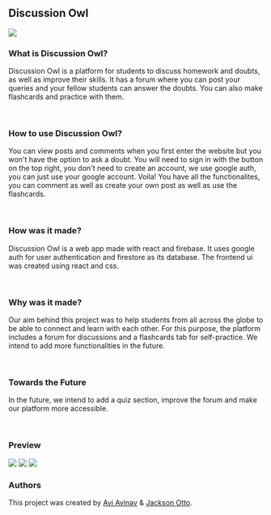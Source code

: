## Discussion Owl

<img src="https://cdn.discordapp.com/attachments/854048433093214270/858697201886560266/2021-06-27.png">

<br/>

### What is Discussion Owl?

<p>Discussion Owl is a platform for students to discuss homework and doubts, as well as improve their skills. It has a forum where you can post your queries and your fellow students can answer the doubts. You can also make flashcards and practice with them.</p>

<br/>

### How to use Discussion Owl?

<p>You can view posts and comments when you first enter the website but you won't have the option to ask a doubt. You will need to sign in with the button on the top right, you don't need to create an account, we use google auth, you can just use your google account. Voila! You have all the functionalites, you can comment as well as create your own post as well as use the flashcards.</p>

<br/>

### How was it made?

<p>Discussion Owl is a web app made with react and firebase. It uses google auth for user authentication and firestore as its database. The frontend ui was created using react and css.</p>

<br/>

### Why was it made?

<p>Our aim behind this project was to help students from all across the globe to be able to connect and learn with each other. For this purpose, the platform includes a forum for discussions and a flashcards tab for self-practice. We intend to add more functionalities in the future.</p>

<br/>

### Towards the Future

<p>In the future, we intend to add a quiz section, improve the forum and make our platform more accessible.</p>

<br/>

### Preview

<img src="https://cdn.discordapp.com/attachments/854048433093214270/858697201886560266/2021-06-27.png">

<img src="https://media.discordapp.net/attachments/854048433093214270/858697179450703892/2021-06-27_1.png?width=1440&height=524">

<img src="https://cdn.discordapp.com/attachments/854048433093214270/858697196035637248/2021-06-27_2.png">


### Authors

This project was created by [Avi Avinav](https://github.com/AviAvinav) & [Jackson Otto](https://github.com/JacksonO123).

